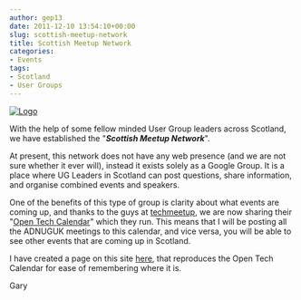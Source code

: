 ```yaml
---
author: gep13
date: 2011-12-10 13:54:10+00:00
slug: scottish-meetup-network
title: Scottish Meetup Network
categories:
- Events
tags:
- Scotland
- User Groups
---
```


[![Logo](http://www.aberdeendevelopers.co.uk/wp-content/uploads/Logo_thumb.png)](http://www.aberdeendevelopers.co.uk/wp-content/uploads/Logo.png)



With the help of some fellow minded User Group leaders across Scotland, we have established the "**_Scottish Meetup Network_**".



At present, this network does not have any web presence (and we are not sure whether it ever will), instead it exists solely as a Google Group. It is a place where UG Leaders in Scotland can post questions, share information, and organise combined events and speakers.



One of the benefits of this type of group is clarity about what events are coming up, and thanks to the guys at [techmeetup](http://techmeetup.co.uk/), we are now sharing their "[Open Tech Calendar](http://www.google.com/calendar/embed?src=bzk4ZDR2dXQ0MW1sdjkzZXZiOXBpdGJqdWtAZ3JvdXAuY2FsZW5kYXIuZ29vZ2xlLmNvbQ)" which they run. This means that I will be posting all the ADNUGUK meetings to this calendar, and vice versa, you will be able to see other events that are coming up in Scotland.



I have created a page on this site [here](http://aberdeendevelopers.co.uk/page/Scottish-Meetings.aspx), that reproduces the Open Tech Calendar for ease of remembering where it is.



Gary
